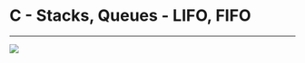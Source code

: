# C - Stacks, Queues - LIFO, FIFO
<hr>
<img src="https://pbs.twimg.com/media/CFYYWy6UEAE9Ow-.png" />
